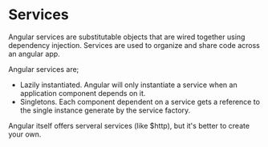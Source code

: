 # Services

Angular services are substitutable objects that are wired together using dependency injection. Services are used to organize and share code across an angular app. 

Angular services are;
  - Lazily instantiated. Angular will only instantiate a service when an application component depends on it. 
  - Singletons. Each component dependent on a service gets a reference to the single instance generate by the service factory. 

Angular itself offers serveral services (like $http), but it's better to create your own. 

  
